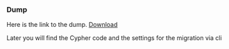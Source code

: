 ### Dump

Here is the link to the dump. [Download](https://drive.google.com/file/d/1HzE8y4sXC_i174HSxHNUNPcEu9T0Hkf6/view?usp=sharing)

Later you will find the Cypher code and the settings for the migration via cli
